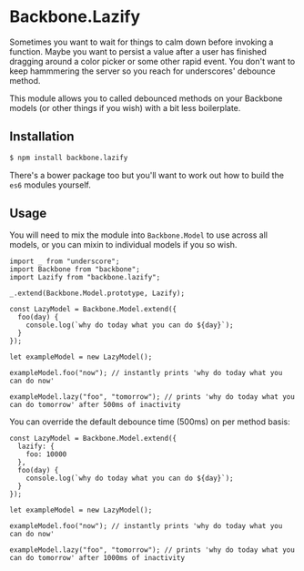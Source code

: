 # Backbone.Lazify
Sometimes you want to wait for things to calm down before invoking a function. Maybe you want to persist a value after a user has finished dragging around a color picker or some other rapid event. You don't want to keep hammmering the server so you reach for underscores' debounce method. 

This module allows you to called debounced methods on your Backbone models (or other things if you wish) with a bit less boilerplate.

## Installation

```bash
$ npm install backbone.lazify
```

There's a bower package too but you'll want to work out how to build the `es6` modules yourself.

## Usage

You will need to mix the module into `Backbone.Model` to use across all models, or you can mixin to individual models if you so wish.

``` es6
import _ from "underscore";
import Backbone from "backbone";
import Lazify from "backbone.lazify";

_.extend(Backbone.Model.prototype, Lazify);

const LazyModel = Backbone.Model.extend({
  foo(day) {
    console.log(`why do today what you can do ${day}`);
  }
});

let exampleModel = new LazyModel();

exampleModel.foo("now"); // instantly prints 'why do today what you can do now'

exampleModel.lazy("foo", "tomorrow"); // prints 'why do today what you can do tomorrow' after 500ms of inactivity
```

You can override the default debounce time (500ms) on per method basis:

```es6
const LazyModel = Backbone.Model.extend({
  lazify: {
    foo: 10000
  },
  foo(day) {
    console.log(`why do today what you can do ${day}`);
  }
});

let exampleModel = new LazyModel();

exampleModel.foo("now"); // instantly prints 'why do today what you can do now'

exampleModel.lazy("foo", "tomorrow"); // prints 'why do today what you can do tomorrow' after 1000ms of inactivity
```
